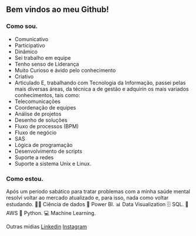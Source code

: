 ## Bem vindos ao meu Github!

<!--
- 💬 Pergunte-me sobre...
- 📫 Como chegar até mim: ...
- 😄 Pronomes: ...
- ⚡ Fato divertido: ...
-->

### Como sou.
* Comunicativo
* Participativo
* Dinâmico
* Sei trabalho em equipe
* Tenho senso de Liderança
* Muito Curioso e ávido pelo conhecimento
* Criativo
* Articulado
E, trabalhando com Tecnologia da Informação, passei pelas mais diversas áreas, da técnica a de gestão e adquirin os mais variados conhecimentos, tais como:
* Telecomunicações
* Coordenação de equipes
* Análise de projetos
* Desenho de soluções
* Fluxo de processos (BPM)
* Fluxo de negócio
* SAS
* Lógica de programação
* Desenvolvimento de scripts
* Suporte a redes
* Suporte a sistema Unix e Linux.

### Como estou.
Após um período sabático para tratar problemas com a minha saúde mental resolvi voltar ao mercado atualizado e, para isso, nada como voltar estudando.
👩‍💻 Ciência de dados
🧮 Power BI.
📊 Data Visualization
 🗄 SQL.
📅 AWS
🐍 Python.
💻 Machine Learning.

Outras mídias
[Linkedin]( https://www.linkedin.com/in/cyromneto/)
[Instagram]( https://www.instagram.com/neto.viking/)
